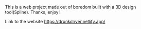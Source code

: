 This is a web project made out of boredom built with a 3D design tool(Spline). Thanks, enjoy!

Link to the website
https://drunkdriver.netlify.app/
